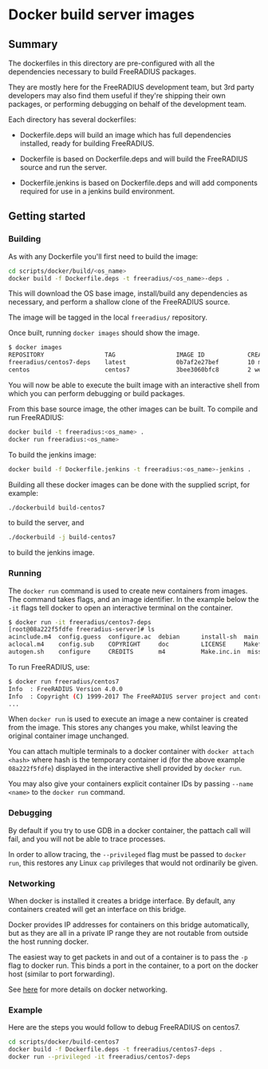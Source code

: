 # Docker build server images

## Summary

The dockerfiles in this directory are pre-configured with all the
dependencies necessary to build FreeRADIUS packages.

They are mostly here for the FreeRADIUS development team, but 3rd
party developers may also find them useful if they're shipping their
own packages, or performing debugging on behalf of the development
team.

Each directory has several dockerfiles:

- Dockerfile.deps will build an image which has full dependencies
  installed, ready for building FreeRADIUS.

- Dockerfile is based on Dockerfile.deps and will build the
  FreeRADIUS source and run the server.

- Dockerfile.jenkins is based on Dockerfile.deps and will
  add components required for use in a jenkins build environment.


## Getting started

### Building

As with any Dockerfile you'll first need to build the image:

```bash
cd scripts/docker/build/<os_name>
docker build -f Dockerfile.deps -t freeradius/<os_name>-deps .
```

This will download the OS base image, install/build any dependencies
as necessary, and perform a shallow clone of the FreeRADIUS source.

The image will be tagged in the local ``freeradius/`` repository.

Once built, running ``docker images`` should show the image.

```bash
$ docker images
REPOSITORY                 TAG                 IMAGE ID            CREATED             SIZE
freeradius/centos7-deps    latest              0b7af2e27bef        10 minutes ago      2.15 GB
centos                     centos7             3bee3060bfc8        2 weeks ago         193 MB
```
You will now be able to execute the built image with an interactive
shell from which you can perform debugging or build packages.

From this base source image, the other images can be built. To
compile and run FreeRADIUS:

```bash
docker build -t freeradius:<os_name> .
docker run freeradius:<os_name>
```

To build the jenkins image:

```bash
docker build -f Dockerfile.jenkins -t freeradius:<os_name>-jenkins .
```

Building all these docker images can be done with the supplied
script, for example:

```bash
./dockerbuild build-centos7
```

to build the server, and

```bash
./dockerbuild -j build-centos7
```

to build the jenkins image.

### Running

The ``docker run`` command is used to create new containers from
images.  The command takes flags, and an image identifier.  In the
example below the ``-it`` flags tell docker to open an interactive
terminal on the container.

```bash
$ docker run -it freeradius/centos7-deps
[root@08a222f5fdfe freeradius-server]# ls
acinclude.m4  config.guess  configure.ac  debian      install-sh  main.mk      man      raddb      scripts  suse
aclocal.m4    config.sub    COPYRIGHT     doc         LICENSE     Makefile     mibs     README.md  share    VERSION
autogen.sh    configure     CREDITS       m4          Make.inc.in  missing  redhat     src
```

To run FreeRADIUS, use:

```bash
$ docker run freeradius/centos7
Info  : FreeRADIUS Version 4.0.0
Info  : Copyright (C) 1999-2017 The FreeRADIUS server project and contributors
...
```

When ``docker run`` is used to execute an image a new container is
created from the image.  This stores any changes you make, whilst
leaving the original container image unchanged.

You can attach multiple terminals to a docker container with ``docker
attach <hash>`` where hash is the temporary container id (for the
above example ``08a222f5fdfe``) displayed in the interactive shell
provided by ``docker run``.

You may also give your containers explicit container IDs by passing
``--name <name>`` to the ``docker run`` command.

### Debugging

By default if you try to use GDB in a docker container, the pattach
call will fail, and you will not be able to trace processes.

In order to allow tracing, the ``--privileged`` flag must be passed to
``docker run``, this restores any Linux ``cap`` privileges that would
not ordinarily be given.

### Networking

When docker is installed it creates a bridge interface.  By default,
any containers created will get an interface on this bridge.

Docker provides IP addresses for containers on this bridge
automatically, but as they are all in a private IP range they are not
routable from outside the host running docker.

The easiest way to get packets in and out of a container is to pass
the ``-p`` flag to docker run.  This binds a port in the container, to
a port on the docker host (similar to port forwarding).

See
[here](https://docs.docker.com/engine/userguide/networking/#embedded-dns-server)
for more details on docker networking.

### Example

Here are the steps you would follow to debug FreeRADIUS on centos7.

```bash
cd scripts/docker/build-centos7
docker build -f Dockerfile.deps -t freeradius/centos7-deps .
docker run --privileged -it freeradius/centos7-deps
```
